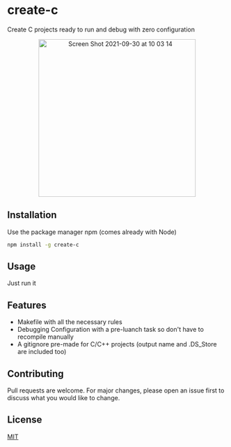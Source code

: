 # create-c

Create C projects ready to run and debug with zero configuration
<p align="center">
  <img width="361" alt="Screen Shot 2021-09-30 at 10 03 14" src="https://user-images.githubusercontent.com/26872714/135422468-8c3a7c88-b09f-4a5b-b26d-04f56440f5b0.png">
</p>

## Installation

Use the package manager npm (comes already with Node)

```bash
npm install -g create-c
```

## Usage

Just run it

## Features

- Makefile with all the necessary rules
- Debugging Configuration with a pre-luanch task so don't have to recompile manually
- A gitignore pre-made for C/C++ projects (output name and .DS_Store are included too)

## Contributing

Pull requests are welcome. For major changes, please open an issue first to discuss what you would like to change.

## License

[MIT](https://choosealicense.com/licenses/mit/)
